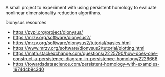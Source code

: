 A small project to experiment with using persistent homology to evaluate nonlinear dimensionality reduction algorithms.

Dionysus resources

* https://pypi.org/project/dionysus/
* https://mrzv.org/software/dionysus2/
* https://mrzv.org/software/dionysus2/tutorial/basics.html
* https://www.mrzv.org/software/dionysus2/tutorial/plotting.html
* https://math.stackexchange.com/questions/2225790/how-does-one-construct-a-persistence-diagram-in-persistence-homology/2226666
* https://towardsdatascience.com/persistent-homology-with-examples-1974d4b9c3d0